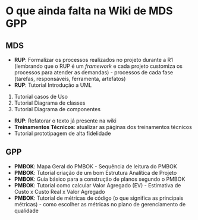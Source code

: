 # O que ainda falta na Wiki de MDS GPP

## MDS
* **RUP**: Formalizar os processos realizados no projeto durante a R1 (lembrando que o RUP é um _framework_ e cada projeto customiza os processos para atender as demandas)  - processos de cada fase (tarefas, responsáveis, ferramenta, artefatos)
* **RUP**: Tutorial Introdução a UML
1. Tutorial casos de Uso
2. Tutorial Diagrama de classes
3. Tutorial Diagrama de componentes
* **RUP**: Refatorar o texto já presente na wiki
* **Treinamentos Técnicos**: atualizar as páginas dos treinamentos técnicos 
* Tutorial prototipagem de alta fidelidade

## GPP
* **PMBOK**: Mapa Geral do PMBOK - Sequência de leitura do PMBOK
* **PMBOK**: Tutorial criação de um bom Estrutura Analítica de Projeto
* **PMBOK**: Guia básico para a construção de planos segundo o PMBOK
* **PMBOK**: Tutorial como calcular Valor Agregado (EV) - Estimativa de Custo x Custo Real x Valor Agregado
* **PMBOK**: Tutorial de métricas de código (o que significa as principais métricas) - como escolher as métricas no plano de gerenciamento de qualidade



